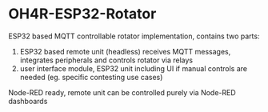 # OH4R-ESP32-Rotator

ESP32 based MQTT controllable rotator implementation, contains two parts:
1) ESP32 based remote unit (headless) receives MQTT messages, integrates peripherals and controls rotator via relays
2) user interface module, ESP32 unit including UI if manual controls are needed (eg. specific contesting use cases)

Node-RED ready, remote unit can be controlled purely via Node-RED dashboards
